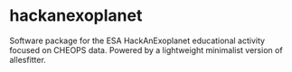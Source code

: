 # hackanexoplanet
Software package for the ESA HackAnExoplanet educational activity focused on CHEOPS data. Powered by a lightweight minimalist version of allesfitter.
